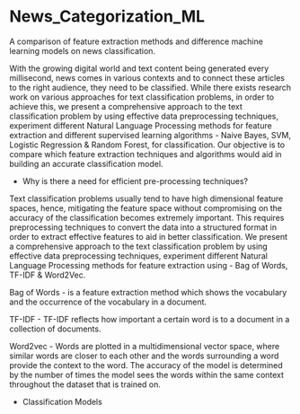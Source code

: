 # News_Categorization_ML
A comparison of feature extraction methods and difference machine learning models on news classification.

With the growing digital world and text content being generated every millisecond, news comes in various contexts and to connect these articles to the right audience, they need to be classified. While there exists research work on various approaches for text classification problems, in order to achieve this, we present a comprehensive approach to the text classification problem by using effective data preprocessing techniques, experiment different Natural Language Processing methods for feature extraction and different supervised learning algorithms - Naive Bayes, SVM, Logistic Regression & Random Forest, for classification. Our objective is to compare which feature extraction techniques and algorithms would aid in building an accurate classification model.

- Why is there a need for efficient pre-processing techniques? 

Text classification problems usually tend to have high dimensional feature spaces, hence, mitigating the feature space without compromising on the accuracy of the classification becomes extremely important. This requires preprocessing techniques to convert the data into a structured format in order to extract effective features to aid in better classification. We present a comprehensive approach to the text classification problem by using effective data preprocessing techniques, experiment different Natural Language Processing methods for feature extraction using - Bag of Words, TF-IDF & Word2Vec. 

Bag of Words - is a feature extraction method which shows the vocabulary and the occurrence of the vocabulary in a document.

TF-IDF - TF-IDF reflects how important a certain word is to a document in a collection of documents.

Word2vec - Words are plotted in a multidimensional vector space, where similar words are closer to each other and the words surrounding a word provide the context to the word. The accuracy of the model is determined by the number of times the model sees the words within the same context throughout the dataset that is trained on. 

- Classification Models 
